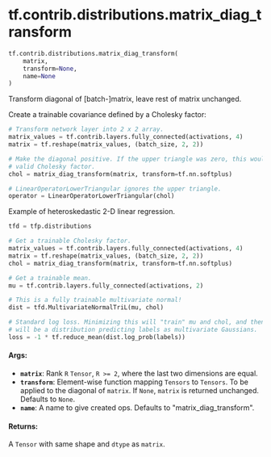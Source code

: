 <div itemscope itemtype="http://developers.google.com/ReferenceObject">
<meta itemprop="name" content="tf.contrib.distributions.matrix_diag_transform" />
<meta itemprop="path" content="Stable" />
</div>

# tf.contrib.distributions.matrix_diag_transform

``` python
tf.contrib.distributions.matrix_diag_transform(
    matrix,
    transform=None,
    name=None
)
```

Transform diagonal of [batch-]matrix, leave rest of matrix unchanged.

Create a trainable covariance defined by a Cholesky factor:

```python
# Transform network layer into 2 x 2 array.
matrix_values = tf.contrib.layers.fully_connected(activations, 4)
matrix = tf.reshape(matrix_values, (batch_size, 2, 2))

# Make the diagonal positive. If the upper triangle was zero, this would be a
# valid Cholesky factor.
chol = matrix_diag_transform(matrix, transform=tf.nn.softplus)

# LinearOperatorLowerTriangular ignores the upper triangle.
operator = LinearOperatorLowerTriangular(chol)
```

Example of heteroskedastic 2-D linear regression.

```python
tfd = tfp.distributions

# Get a trainable Cholesky factor.
matrix_values = tf.contrib.layers.fully_connected(activations, 4)
matrix = tf.reshape(matrix_values, (batch_size, 2, 2))
chol = matrix_diag_transform(matrix, transform=tf.nn.softplus)

# Get a trainable mean.
mu = tf.contrib.layers.fully_connected(activations, 2)

# This is a fully trainable multivariate normal!
dist = tfd.MultivariateNormalTriL(mu, chol)

# Standard log loss. Minimizing this will "train" mu and chol, and then dist
# will be a distribution predicting labels as multivariate Gaussians.
loss = -1 * tf.reduce_mean(dist.log_prob(labels))
```

#### Args:

* <b>`matrix`</b>:  Rank `R` `Tensor`, `R >= 2`, where the last two dimensions are
    equal.
* <b>`transform`</b>:  Element-wise function mapping `Tensors` to `Tensors`. To be
    applied to the diagonal of `matrix`. If `None`, `matrix` is returned
    unchanged. Defaults to `None`.
* <b>`name`</b>:  A name to give created ops. Defaults to "matrix_diag_transform".


#### Returns:

A `Tensor` with same shape and `dtype` as `matrix`.